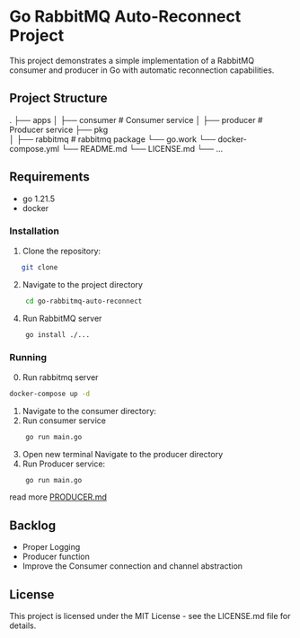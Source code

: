 # Go RabbitMQ Auto-Reconnect Project

This project demonstrates a simple implementation of a RabbitMQ consumer and producer in Go with automatic reconnection capabilities.

## Project Structure
.
├── apps
│   ├── consumer            # Consumer service
│   ├── producer            # Producer service
├── pkg                    
│   ├── rabbitmq            # rabbitmq package
└── go.work
└── docker-compose.yml
└── README.md
└── LICENSE.md
└── ...

## Requirements
- go 1.21.5
- docker

### Installation

1. Clone the repository:
```bash
   git clone 
```
2. Navigate to the project directory
```bash
    cd go-rabbitmq-auto-reconnect
```

4. Run RabbitMQ server
```bash
    go install ./...
```

### Running
0. Run rabbitmq server
```bash
docker-compose up -d
```
1. Navigate to the consumer directory:
2. Run consumer service
```bash
    go run main.go
```
3. Open new terminal Navigate to the producer directory
4. Run Producer service:
```bash
    go run main.go
```
read more [PRODUCER.md](./apps/producer/README.md)


## Backlog
- Proper Logging
- Producer function
- Improve the Consumer connection and channel abstraction


## License
This project is licensed under the MIT License - see the LICENSE.md file for details.